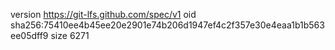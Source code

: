 version https://git-lfs.github.com/spec/v1
oid sha256:75410ee4b45ee20e2901e74b206d1947ef4c2f357e30e4eaa1b1b563ee05dff9
size 6271
